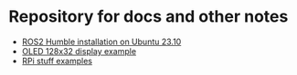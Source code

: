 # Repository for docs and other notes
  - [ROS2 Humble installation on Ubuntu 23.10](https://github.com/muzykalegion/docs/blob/main/ROS2/README.md#ros2-humble-installation-on-ubuntu-2310)
  - [OLED 128x32 display example](https://github.com/muzykalegion/docs/blob/main/RPi/OLED/README.md)
  - [RPi stuff examples](https://github.com/muzykalegion/docs/tree/main/RPi)
